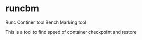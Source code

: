 # runcbm
Runc Continer tool Bench Marking tool

This is a tool to find speed of container checkpoint and restore 
